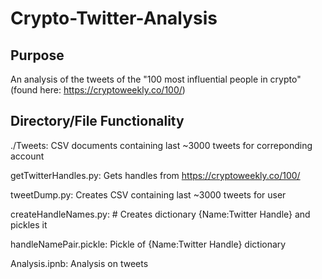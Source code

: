 # Crypto-Twitter-Analysis

## Purpose

An analysis of the tweets of the "100 most influential people in crypto" (found here: https://cryptoweekly.co/100/)

## Directory/File Functionality

./Tweets:	CSV documents containing last ~3000 tweets for correponding account

getTwitterHandles.py:	Gets handles from https://cryptoweekly.co/100/

tweetDump.py:	Creates CSV containing last ~3000 tweets for user

createHandleNames.py:	# Creates dictionary {Name:Twitter Handle} and pickles it

handleNamePair.pickle: 	Pickle of {Name:Twitter Handle} dictionary

Analysis.ipnb:	Analysis on tweets